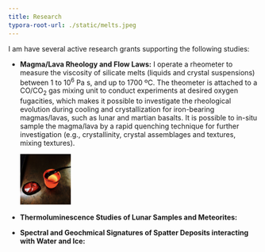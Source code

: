 ```yaml
---
title: Research
typora-root-url: ./static/melts.jpeg
---
```


I am have several active research grants supporting the following studies:

* **Magma/Lava Rheology and Flow Laws:** I operate a rheometer to measure the viscosity of silicate melts (liquids and crystal suspensions) between 1 to 10<sup>6</sup> Pa s, and up to 1700 ºC. The theometer is attached to a CO/CO<sub>2</sub> gas mixing unit to conduct experiments at desired oxygen fugacities, which makes it possible to investigate the rheological evolution during cooling and crystallization for iron-bearing magmas/lavas, such as lunar and martian basalts. It is possible to in-situ sample the magma/lava by a rapid quenching technique for further investigation (e.g., crystallinity, crystal assemblages and textures, mixing textures).

  <img src="static/melts.jpeg" alt="melt and glass" style="zoom:10%; float=right" />

  

* **Thermoluminescence Studies of Lunar Samples and Meteorites:**

* **Spectral and Geochmical Signatures of Spatter Deposits interacting with Water and Ice:**